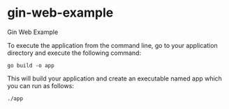 # gin-web-example
Gin Web Example

To execute the application from the command line, go to your application directory and execute the following command:

```
go build -o app
```

This will build your application and create an executable named app which you can run as follows:

```
./app
```
